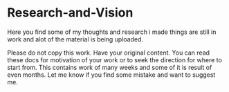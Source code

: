 # Research-and-Vision
Here you find some of my thoughts and research i made things are still in work and alot of the material is being uploaded.

Please do not copy this work.
Have your original content. You can read these docs for motivation of your work or to seek the direction for
where to start from.
This contains work of many weeks and some of it is result of even months.
Let me know if you find some mistake and want to suggest me.

